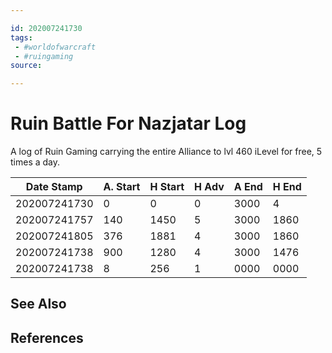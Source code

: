 ```yaml
---

id: 202007241730
tags:
 - #worldofwarcraft
 - #ruingaming
source: 

---
```


# Ruin Battle For Nazjatar Log

A log of Ruin Gaming carrying the entire Alliance to lvl 460 iLevel for free, 5 times a day.

 | Date Stamp   | A. Start | H Start | H Adv | A End | H End |
 | ------------ | -------- | ------- | ----- | ----- | ----- |
 | 202007241730 | 0        | 0       | 0     | 3000  | 4     |
 | 202007241757 | 140      | 1450    | 5     | 3000  | 1860  |
 | 202007241805 | 376      | 1881    | 4     | 3000  | 1860  |
 | 202007241738 | 900      | 1280    | 4     | 3000  | 1476  |
 | 202007241738 | 8        | 256     | 1     | 0000  | 0000  |
<!---
| 202007241738 | 000      | 0000    | 0     | 0000  | 0000  |
--->

## See Also

## References